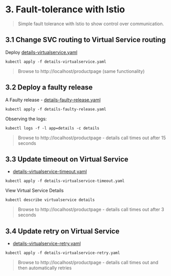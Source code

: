 # 3. Fault-tolerance with Istio

> Simple fault tolerance with Istio to show control over communication.

## 3.1 Change SVC routing to Virtual Service routing

Deploy [details-virtualservice.yaml](./details-virtualservice.yaml)

```
kubectl apply -f details-virtualservice.yaml
```

> Browse to http://localhost/productpage (same functionality)

## 3.2 Deploy a faulty release

A Faulty release - [details-faulty-release.yaml](./details-faulty-release.yaml)

```
kubectl apply -f details-faulty-release.yaml
```

Observing the logs:

```
kubectl logs -f -l app=details -c details
```

> Browse to http://localhost/productpage - details call times out after 15 seconds

## 3.3 Update timeout on Virtual Service

- [details-virtualservice-timeout.yaml](./details-virtualservice-timeout.yaml)

```
kubectl apply -f details-virtualservice-timeout.yaml
```

View Virtual Service Details
```
kubectl describe virtualservice details
```

> Browse to http://localhost/productpage - details call times out after 3 seconds

## 3.4 Update retry on Virtual Service

- [details-virtualservice-retry.yaml](./details-virtualservice-retry.yaml)

```
kubectl apply -f details-virtualservice-retry.yaml
```

> Browse to http://localhost/productpage - details call times out and then automatically retries